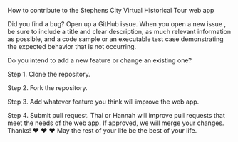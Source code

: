 How to contribute to the Stephens City Virtual Historical Tour web app

Did you find a bug?
Open up a GitHub issue.
When you open a new issue , be sure to include a title and clear description, as much relevant information as possible, and a code sample or an executable test case demonstrating the expected behavior that is not occurring. 

Do you intend to add a new feature or change an existing one?

Step 1. Clone the repository.

Step 2. Fork the repository.

Step 3. Add whatever feature you think will improve the web app.

Step 4. Submit pull request. Thai or Hannah will improve pull requests that meet the needs of the web app.
If approved, we will merge your changes. 
Thanks! ❤️ ❤️ ❤️
May the rest of your life be the best of your life.
